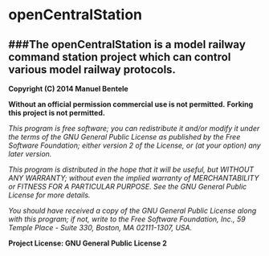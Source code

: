openCentralStation
==================

###**The openCentralStation is a model railway command station project which can control various model railway protocols.**
------------------

**Copyright (C) 2014 Manuel Bentele**

**Without an official permission commercial use is not permitted.**
**Forking this project is not permitted.**  

*This program is free software; you can redistribute it and/or modify it under the terms of the GNU General Public License as published by the Free Software Foundation; either version 2 of the License, or (at your option) any later version.*
  
*This program is distributed in the hope that it will be useful, but WITHOUT ANY WARRANTY; without even the implied warranty of MERCHANTABILITY or FITNESS FOR A PARTICULAR PURPOSE.  See the GNU General Public License for more details.*
  
*You should have received a copy of the GNU General Public License along with this program; if not, write to the Free Software Foundation, Inc., 59 Temple Place - Suite 330, Boston, MA  02111-1307, USA.*

**Project License: GNU General Public License 2**
